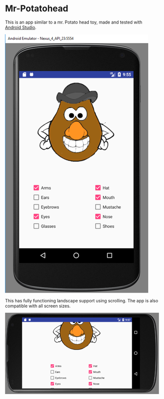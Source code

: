# Mr-Potatohead
This is an app similar to a mr. Potato head toy, made and tested with [Android Studio](https://developer.android.com/studio/index.html).

![App image](https://raw.githubusercontent.com/dicodoci/Mr-Potatohead/master/doc/potato1.PNG)

This has fully functioning landscape support using scrolling.
The app is also compatible with all screen sizes.

![App image landscape](https://raw.githubusercontent.com/dicodoci/Mr-Potatohead/master/doc/potato2.PNG)
